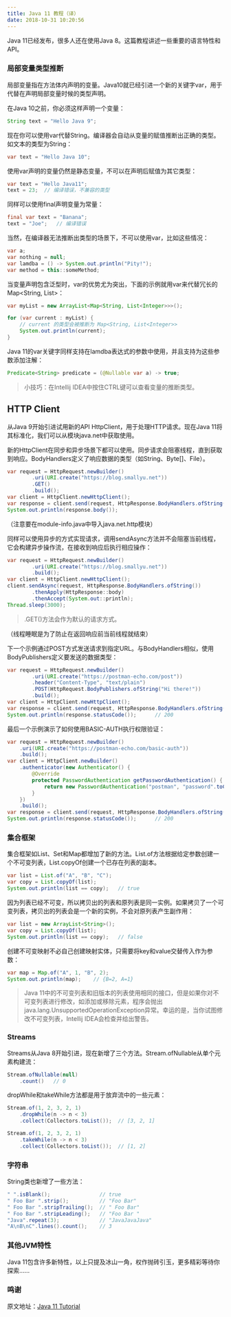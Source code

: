 ```yaml
---
title: Java 11 教程（译）
date: 2018-10-31 10:20:56
---
```


Java 11已经发布，很多人还在使用Java 8。这篇教程讲述一些重要的语言特性和API。

### 局部变量类型推断

局部变量指在方法体内声明的变量。Java10就已经引进一个新的关键字var，用于代替在声明局部变量时候的类型声明。

在Java 10之前，你必须这样声明一个变量：

```java
String text = "Hello Java 9";
```

现在你可以使用var代替String。编译器会自动从变量的赋值推断出正确的类型。如文本的类型为String：

```java
var text = "Hello Java 10";
```

使用var声明的变量仍然是静态变量，不可以在声明后赋值为其它类型：

```java
var text = "Hello Java11";
text = 23;  // 编译错误，不兼容的类型
```

同样可以使用final声明变量为常量：

```java
final var text = "Banana";
text = "Joe";   // 编译错误
```

当然，在编译器无法推断出类型的场景下，不可以使用var，比如这些情况：

```java
var a;
var nothing = null;
var lamdba = () -> System.out.println("Pity!");
var method = this::someMethod;
```

当变量声明包含泛型时，var的优势尤为突出，下面的示例就用var来代替冗长的Map<String, List<Integer>>：

```java
var myList = new ArrayList<Map<String, List<Integer>>>();

for (var current : myList) {
    // current 的类型会被推断为 Map<String, List<Integer>>
    System.out.println(current);
}
```

Java 11的var关键字同样支持在lamdba表达式的参数中使用，并且支持为这些参数添加注解：

```java
Predicate<String> predicate = (@Nullable var a) -> true;
```

> 小技巧：在Intellij IDEA中按住CTRL键可以查看变量的推断类型。

## HTTP Client

从Java 9开始引进试用新的API HttpClient，用于处理HTTP请求。现在Java 11将其标准化，我们可以从模块java.net中获取使用。

新的HttpClient在同步和异步场景下都可以使用。同步请求会阻塞线程，直到获取到响应。BodyHandlers定义了响应数据的类型（如String、Byte[]、File）。

```java
var request = HttpRequest.newBuilder()
        .uri(URI.create("https://blog.smallyu.net"))
        .GET()
        .build();
var client = HttpClient.newHttpClient();
var response = client.send(request, HttpResponse.BodyHandlers.ofString());
System.out.println(response.body());
```

（注意要在module-info.java中导入java.net.http模块）

同样可以使用异步的方式实现请求，调用sendAsync方法并不会阻塞当前线程，它会构建异步操作流，在接收到响应后执行相应操作：

```java
var request = HttpRequest.newBuilder()
        .uri(URI.create("https://blog.smallyu.net"))
        .build();
var client = HttpClient.newHttpClient();
client.sendAsync(request, HttpResponse.BodyHandlers.ofString())
        .thenApply(HttpResponse::body)
        .thenAccept(System.out::println);
Thread.sleep(3000);
```

> .GET()方法会作为默认的请求方式。

（线程睡眠是为了防止在返回响应前当前线程就结束）

下一个示例通过POST方式发送请求到指定URL。与BodyHandlers相似，使用BodyPublishers定义要发送的数据类型：

```java
var request = HttpRequest.newBuilder()
        .uri(URI.create("https://postman-echo.com/post"))
        .header("Content-Type", "text/plain")
        .POST(HttpRequest.BodyPublishers.ofString("Hi there!"))
        .build();
var client = HttpClient.newHttpClient();
var response = client.send(request, HttpResponse.BodyHandlers.ofString());
System.out.println(response.statusCode());      // 200
```

最后一个示例演示了如何使用BASIC-AUTH执行权限验证：

```java
var request = HttpRequest.newBuilder()
    .uri(URI.create("https://postman-echo.com/basic-auth"))
    .build();
var client = HttpClient.newBuilder()
    .authenticator(new Authenticator() {
        @Override
        protected PasswordAuthentication getPasswordAuthentication() {
            return new PasswordAuthentication("postman", "password".toCharArray());
        }
    })
    .build();
var response = client.send(request, HttpResponse.BodyHandlers.ofString());
System.out.println(response.statusCode());      // 200
```

### 集合框架

集合框架如List、Set和Map都增加了新的方法。List.of方法根据给定参数创建一个不可变列表，List.copyOf创建一个已存在列表的副本。

```java
var list = List.of("A", "B", "C");
var copy = List.copyOf(list);
System.out.println(list == copy);   // true
```

因为列表已经不可变，所以拷贝出的列表和原列表是同一实例。如果拷贝了一个可变列表，拷贝出的列表会是一个新的实例，不会对原列表产生副作用：

```java
var list = new ArrayList<String>();
var copy = List.copyOf(list);
System.out.println(list == copy);   // false
```

创建不可变映射不必自己创建映射实体，只需要将key和value交替传入作为参数：

```java
var map = Map.of("A", 1, "B", 2);
System.out.println(map);    // {B=2, A=1}
```

> Java 11中的不可变列表和旧版本的列表使用相同的接口，但是如果你对不可变列表进行修改，如添加或移除元素，程序会抛出java.lang.UnsupportedOperationException异常。幸运的是，当你试图修改不可变列表，Intellij IDEA会检查并给出警告。

### Streams

Streams从Java 8开始引进，现在新增了三个方法。Stream.ofNullable从单个元素构建流：

```java
Stream.ofNullable(null)
    .count()   // 0
```

dropWhile和takeWhile方法都是用于放弃流中的一些元素：

```java
Stream.of(1, 2, 3, 2, 1)
    .dropWhile(n -> n < 3)
    .collect(Collectors.toList());  // [3, 2, 1]

Stream.of(1, 2, 3, 2, 1)
    .takeWhile(n -> n < 3)
    .collect(Collectors.toList());  // [1, 2]
```

### 字符串

String类也新增了一些方法：

```java
" ".isBlank();                // true
" Foo Bar ".strip();          // "Foo Bar"
" Foo Bar ".stripTrailing();  // " Foo Bar"
" Foo Bar ".stripLeading();   // "Foo Bar "
"Java".repeat(3);             // "JavaJavaJava"
"A\nB\nC".lines().count();    // 3
```

### 其他JVM特性

Java 11包含许多新特性，以上只提及冰山一角，权作抛砖引玉，更多精彩等待你探索……

### 鸣谢

原文地址：[Java 11 Tutorial](https://winterbe.com/posts/2018/09/24/java-11-tutorial/)
